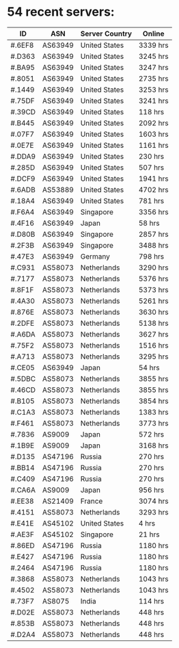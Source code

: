 # 54 recent servers:

| ID | ASN | Server Country | Online |
| ------ | ------ | ------ | ------ |
| #.6EF8 | AS63949 | United States | 3339 hrs |
| #.D363 | AS63949 | United States | 3245 hrs |
| #.BA95 | AS63949 | United States | 3247 hrs |
| #.8051 | AS63949 | United States | 2735 hrs |
| #.1449 | AS63949 | United States | 3253 hrs |
| #.75DF | AS63949 | United States | 3241 hrs |
| #.39CD | AS63949 | United States | 118 hrs |
| #.B445 | AS63949 | United States | 2092 hrs |
| #.07F7 | AS63949 | United States | 1603 hrs |
| #.0E7E | AS63949 | United States | 1161 hrs |
| #.DDA9 | AS63949 | United States | 230 hrs |
| #.285D | AS63949 | United States | 507 hrs |
| #.DCF9 | AS63949 | United States | 1941 hrs |
| #.6ADB | AS53889 | United States | 4702 hrs |
| #.18A4 | AS63949 | United States | 781 hrs |
| #.F6A4 | AS63949 | Singapore | 3356 hrs |
| #.4F16 | AS63949 | Japan | 58 hrs |
| #.D80B | AS63949 | Singapore | 2857 hrs |
| #.2F3B | AS63949 | Singapore | 3488 hrs |
| #.47E3 | AS63949 | Germany | 798 hrs |
| #.C931 | AS58073 | Netherlands | 3290 hrs |
| #.7177 | AS58073 | Netherlands | 5376 hrs |
| #.8F1F | AS58073 | Netherlands | 5373 hrs |
| #.4A30 | AS58073 | Netherlands | 5261 hrs |
| #.876E | AS58073 | Netherlands | 3630 hrs |
| #.2DFE | AS58073 | Netherlands | 5138 hrs |
| #.A6DA | AS58073 | Netherlands | 3627 hrs |
| #.75F2 | AS58073 | Netherlands | 1516 hrs |
| #.A713 | AS58073 | Netherlands | 3295 hrs |
| #.CE05 | AS63949 | Japan | 54 hrs |
| #.5DBC | AS58073 | Netherlands | 3855 hrs |
| #.46CD | AS58073 | Netherlands | 3855 hrs |
| #.B105 | AS58073 | Netherlands | 3854 hrs |
| #.C1A3 | AS58073 | Netherlands | 1383 hrs |
| #.F461 | AS58073 | Netherlands | 3773 hrs |
| #.7836 | AS9009 | Japan | 572 hrs |
| #.1B9E | AS9009 | Japan | 3168 hrs |
| #.D135 | AS47196 | Russia | 270 hrs |
| #.BB14 | AS47196 | Russia | 270 hrs |
| #.C409 | AS47196 | Russia | 270 hrs |
| #.CA6A | AS9009 | Japan | 956 hrs |
| #.EE38 | AS21409 | France | 3074 hrs |
| #.4151 | AS58073 | Netherlands | 3293 hrs |
| #.E41E | AS45102 | United States | 4 hrs |
| #.AE3F | AS45102 | Singapore | 21 hrs |
| #.86ED | AS47196 | Russia | 1180 hrs |
| #.E427 | AS47196 | Russia | 1180 hrs |
| #.2464 | AS47196 | Russia | 1180 hrs |
| #.3868 | AS58073 | Netherlands | 1043 hrs |
| #.4502 | AS58073 | Netherlands | 1043 hrs |
| #.73F7 | AS8075 | India | 114 hrs |
| #.D02E | AS58073 | Netherlands | 448 hrs |
| #.853B | AS58073 | Netherlands | 448 hrs |
| #.D2A4 | AS58073 | Netherlands | 448 hrs |

